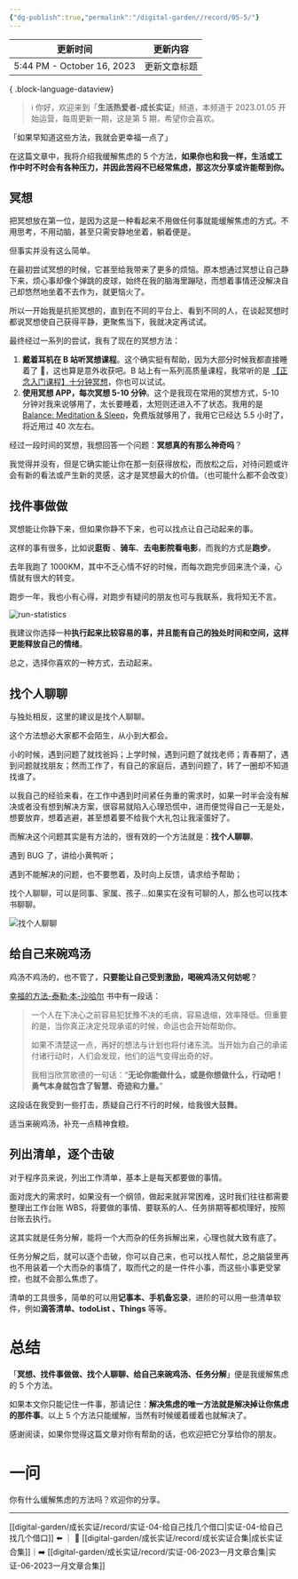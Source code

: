 ```yaml
---
{"dg-publish":true,"permalink":"/digital-garden//record/05-5/"}
---
```



| 更新时间                       | 更新内容   |
| -------------------------- | ------ |
| 5:44 PM - October 16, 2023 | 更新文章标题 |

{ .block-language-dataview}

> ℹ️ 你好，欢迎来到「**生活热爱者-成长实证**」频道，本频道于 2023.01.05 开始运营，每周更新一期，这是第 5 期，希望你会喜欢。

「如果早知道这些方法，我就会更幸福一点了」

在这篇文章中，我将介绍我缓解焦虑的 5 个方法，**如果你也和我一样，生活或工作中时不时会有各种压力，并因此苦闷不已经常焦虑，那这次分享或许能帮到你。**

## 冥想

把冥想放在第一位，是因为这是一种看起来不用做任何事就能缓解焦虑的方式。不用思考，不用动脑，甚至只需安静地坐着，躺着便是。

但事实并没有这么简单。

在最初尝试冥想的时候，它甚至给我带来了更多的烦恼。原本想通过冥想让自己静下来，烦心事却像个弹跳的皮球，始终在我的脑海里蹦哒，而想着事情还没解决自己却悠然地坐着不去作为，就更恼火了。

所以一开始我是抗拒冥想的，直到在不同的平台上、看到不同的人，在谈起冥想时都说冥想使自己获得平静，更聚焦当下，我就决定再试试。

最终经过一系列的尝试，我有了现在的冥想方法：

1. **戴着耳机在 B 站听冥想课程**。这个确实挺有帮助，因为大部分时候我都直接睡着了 🤣，这也算是意外收获吧。B 站上有一系列高质量课程，我常听的是 [【正念入门课程】十分钟冥想](http://b23.tv/9EOqn45)，你也可以试试。
2. **使用冥想 APP，每次冥想 5-10 分钟**。这个是我现在常用的冥想方式，5-10 分钟对我来说够用了，太长要睡着，太短则还进入不了状态。我用的是 [Balance: Meditation & Sleep](https://apps.apple.com/cn/app/balance-meditation-sleep/id1361356590)，免费版就够用了，我用它已经达 5.5 小时了，将近用过 40 次左右。

经过一段时间的冥想，我想回答一个问题：**冥想真的有那么神奇吗**？

我觉得并没有，但是它确实能让你在那一刻获得放松，而放松之后，对待问题或许会有新的看法或产生新的灵感，这才是冥想最大的价值。（也可能什么都不会改变）

## 找件事做做

冥想能让你静下来，但如果你静不下来，也可以找点让自己动起来的事。

这样的事有很多，比如说**逛街** 、**骑车**、**去电影院看电影**，而我的方式是**跑步**。

去年我跑了 1000KM，其中不乏心情不好的时候，而每次跑完步回来洗个澡，心情就有很大的转变。

跑步一年，我也小有心得，对跑步有疑问的朋友也可与我联系，我将知无不言。

![run-statistics](https://100-1258489360.cos.ap-shanghai.myqcloud.com/202301312146842.png)

我建议你选择一种**执行起来比较容易的事，并且能有自己的独处时间和空间，这样更能释放自己的情绪**。

总之，选择你喜欢的一种方式，去动起来。

## 找个人聊聊

与独处相反，这里的建议是找个人聊聊。

这个方法想必大家都不会陌生，从小到大都会。

小的时候，遇到问题了就找爸妈；上学时候，遇到问题了就找老师；青春期了，遇到问题就找朋友；然而工作了，有自己的家庭后，遇到问题了，转了一圈却不知道找谁了。

以我自己的经验来看，在工作中遇到时间紧任务重的需求时，如果一时半会没有解决或者没有想到解决方案，很容易就陷入心理恐慌中，进而便觉得自己一无是处，想要放弃，想着逃避，甚至想着要不给我个大礼包让我滚蛋好了。

而解决这个问题其实是有方法的，很有效的一个方法就是：**找个人聊聊**。

遇到 BUG 了，讲给小黄鸭听；

遇到不能解决的问题，也不要憋着，及时向上反馈，请求给予帮助；

找个人聊聊，可以是同事、家属、孩子…如果实在没有可聊的人，那么也可以找本书聊聊。

![找个人聊聊](https://100-1258489360.cos.ap-shanghai.myqcloud.com/202301312152223.png)

## 给自己来碗鸡汤

鸡汤不鸡汤的，也不管了，**只要能让自己受到激励，喝碗鸡汤又何妨呢**？

[幸福的方法-泰勒·本-沙哈尔](https://weread.qq.com/book-detail?type=1&senderVid=15300555&v=e52321a05b491de52ec3a43k6bb4288042d316bb61e34a1) 书中有一段话：

> 一个人在下决心之前容易犯犹豫不决的毛病，容易退缩，效率降低。但重要的是，当你真正决定兑现承诺的时候，命运也会开始帮助你。
> 
> 如果不清楚这一点，再好的想法与计划也将付诸东流。当开始为自己的承诺付诸行动时，人们会发现，他们的运气变得出奇的好。
> 
> 我相当欣赏歌德的一句话：“**无论你能做什么，或是你想做什么，行动吧！勇气本身就包含了智慧、奇迹和力量。**” 

这段话在我受到一些打击，质疑自己行不行的时候，给我很大鼓舞。

适当来碗鸡汤，补充一点精神食粮。

## 列出清单，逐个击破

对于程序员来说，列出工作清单，基本上是每天都要做的事情。

面对庞大的需求时，如果没有一个纲领，做起来就非常困难，这时我们往往都需要整理出工作台账 WBS，将要做的事情、要联系的人、任务排期等都梳理好，按照台账去执行。

这其实就是任务分解，能将一个大而杂的任务拆解出来，心理也就大致有底了。

任务分解之后，就可以逐个击破，你可以自己来，也可以找人帮忙，总之脑袋里再也不用装着一个大而杂的事情了，取而代之的是一件件小事，而这些小事更受掌控，也就不会那么焦虑了。

清单的工具很多，简单的可以用**记事本、手机备忘录**，进阶的可以用一些清单软件，例如**滴答清单、todoList 、Things** 等等。

# 总结

「**冥想、找件事做做、找个人聊聊、给自己来碗鸡汤、任务分解**」便是我缓解焦虑的 5 个方法。

如果本文你只能记住一件事，那请记住：**解决焦虑的唯一方法就是解决掉让你焦虑的那件事**。以上 5 个方法只能缓解，当然有时候缓着缓着也就解决了。

感谢阅读，如果你觉得这篇文章对你有帮助的话，也欢迎把它分享给你的朋友。

# 一问

你有什么缓解焦虑的方法吗？欢迎你的分享。

---

[[digital-garden/成长实证/record/实证-04-给自己找几个借口\|实证-04-给自己找几个借口]] ⬅️ ｜ 📑 [[digital-garden/成长实证/record/成长实证合集\|成长实证合集]]｜➡️ [[digital-garden/成长实证/record/实证-06-2023一月文章合集\|实证-06-2023一月文章合集]]
